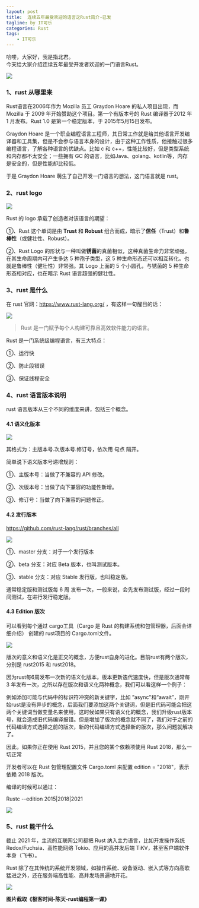 ```yaml
---
layout: post
title:  连续五年最受欢迎的语言之Rust简介-已发
tagline: by IT可乐
categories: Rust
tags: 
    - IT可乐
---
```


哈喽，大家好，我是指北君。  
今天给大家介绍连续五年最受开发者欢迎的一门语言Rust。
<!--more-->

![](http://www.javanorth.cn/assets/images/2023/itcoke/rust/rust-01-01.png)

### 1、rust 从哪里来

Rust语言在2006年作为 Mozilla 员工 Graydon Hoare 的私人项目出现，而 Mozilla 于 2009 年开始赞助这个项目。第一个有版本号的 Rust 编译器于2012 年 1 月发布。Rust 1.0 是第一个稳定版本，于 2015年5月15日发布。

Graydon Hoare 是一个职业编程语言工程师，其日常工作就是给其他语言开发编译器和工具集，但是不会参与语言本身的设计，由于这种工作性质，他接触过很多编程语言，了解各种语言的优缺点。比如 c 和 c++，性能比较好，但是类型系统和内存都不太安全；一些拥有 GC 的语言，比如Java、golang、kotlin等，内存是安全的，但是性能却比较低。

于是 Graydon Hoare 萌生了自己开发一门语言的想法，这门语言就是 rust。



### 2、rust logo

![](http://www.javanorth.cn/assets/images/2023/itcoke/rust/rust-01-02.png)



Rust 的 logo 承载了创造者对该语言的期望：

①、Rust 这个单词是由 **Trust** 和 **Robust** 组合而成，暗示了**信任**（Trust）和**鲁棒性**（或健壮性、Robust）。

②、Rust Logo 的形状与一种叫做**锈菌**的真菌相似，这种真菌生命力非常顽强，在其生命周期内可产生多达 5 种孢子类型，这 5 种生命形态还可以相互转化。也就是鲁棒性（健壮性）非常强。其 Logo 上面的 5 个小圆孔，与锈菌的 5 种生命形态相对应，也在暗示 Rust 语言超强的健壮性。



### 3、rust 是什么

在 rust 官网：https://www.rust-lang.org/ ，有这样一句醒目的话：

![](http://www.javanorth.cn/assets/images/2023/itcoke/rust/rust-01-03.png)

> Rust 是一门赋予每个人构建可靠且高效软件能力的语言。

Rust 是一门系统级编程语言，有三大特点：

①、运行快

②、防止段错误

③、保证线程安全



### 4、rust 语言版本说明

rust 语言版本从三个不同的维度来讲，包括三个概念。

#### 4.1 语义化版本

![](http://www.javanorth.cn/assets/images/2023/itcoke/rust/rust-01-04.png)

其格式为：主版本号.次版本号.修订号，依次用 句点 隔开。

简单说下语义版本号递增规则：

①、主版本号：当做了不兼容的 API 修改。

②、次版本号：当做了向下兼容的功能性新增。

③、修订号：当做了向下兼容的问题修正。



#### 4.2 发行版本

https://github.com/rust-lang/rust/branches/all

![](http://www.javanorth.cn/assets/images/2023/itcoke/rust/rust-01-05.png)

①、master 分支：对于一个发行版本

②、beta 分支：对应 Beta 版本，也叫测试版本。

③、stable 分支：对应 Stable 发行版，也叫稳定版。

通常稳定版和测试版每 6 周 发布一次，一般来说，会先发布测试版，经过一段时间测试，在进行发行稳定版。



#### 4.3 Edition 版次

可以看到每个通过 cargo工具（Cargo 是 Rust 的构建系统和包管理器，后面会详细介绍） 创建的 rust项目的 Cargo.toml文件。

![](http://www.javanorth.cn/assets/images/2023/itcoke/rust/rust-01-06.png)

版次的意义和语义化是正交的概念，方便rust自身的进化。目前rust有两个版次，分别是 rust2015 和 rust2018。

因为rust每6周发布一次新的语义化版本，版本更新迭代速度快，但是版次通常每 3 年发布一次，之所以存在版次和语义化两种概念，我们可以看这样一个例子：

例如添加可能与代码中的标识符冲突的新关键字，比如 ”async"和“await”，刚开始rust是没有异步的概念，后面我们要添加这两个关键词，但是旧代码可能会把这两个关键词当做变量名来使用，这时候如果只有语义化的概念，我们升级rust版本号，就会造成旧代码编译报错。但是增加了版次的概念就不同了，我们对于之前的代码编译方式选择之前的版次，新的代码编译方式选择新的版次，那么问题就解决了。

因此，如果你正在使用 Rust 2015，并且您的某个依赖项使用 Rust 2018，那么一切正常

开发者可以在 Rust 包管理配置文件 Cargo.toml 来配置 edition = "2018"，表示依赖 2018 版次。

编译的时候可以通过：

Rustc --edition 2015|2018|2021 

![](http://www.javanorth.cn/assets/images/2023/itcoke/rust/rust-01-07.png)



### 5、rust 能干什么

截止 2021 年，主流的互联网公司都把 Rust 纳入主力语言，比如开发操作系统 Redox/Fuchsia、高性能网络 Tokio、应用的高并发后端 TiKV，甚至客户端软件本身（飞书）。

Rust 除了在其传统的系统开发领域，如操作系统、设备驱动、嵌入式等方向高歌猛进之外，还在服务端高性能、高并发场景遍地开花。

![](http://www.javanorth.cn/assets/images/2023/itcoke/rust/rust-01-08.png)

**图片截取《极客时间-陈天-rust编程第一课》**

